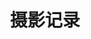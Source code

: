 ---
title: 摄影记录
# description: A description of this category
image:

# Badge style
style:
    background: "#2a9d8f"
    color: "#fff"
---